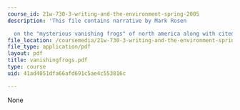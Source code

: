 ```yaml
---
course_id: 21w-730-3-writing-and-the-environment-spring-2005
description: 'This file contains narrative by Mark Rosen

  on the "mysterious vanishing frogs" of north america along with cited works.'
file_location: /coursemedia/21w-730-3-writing-and-the-environment-spring-2005/41ad4051dfa66afd691c5ae4c553816c_vanishingfrogs.pdf
file_type: application/pdf
layout: pdf
title: vanishingfrogs.pdf
type: course
uid: 41ad4051dfa66afd691c5ae4c553816c

---
```

None